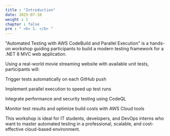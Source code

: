 ```yaml
---
title : "Introduction"
date: 2025-07-10 
weight : 1 
chapter : false
pre : " <b> 1. </b> "
---
```

"Automated Testing with AWS CodeBuild and Parallel Execution" is a hands-on workshop guiding participants to build a modern testing framework for a .NET 8 MVC web application.

Using a real-world movie streaming website with available unit tests, participants will:

Trigger tests automatically on each GitHub push

Implement parallel execution to speed up test runs

Integrate performance and security testing using CodeQL

Monitor test results and optimize build costs with AWS Cloud tools

This workshop is ideal for IT students, developers, and DevOps interns who want to master automated testing in a professional, scalable, and cost-effective cloud-based environment.


